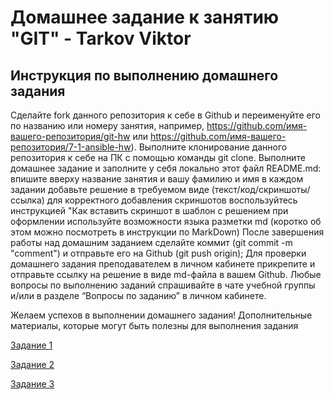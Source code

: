 # Домашнее задание к занятию "GIT" - Tarkov Viktor
## Инструкция по выполнению домашнего задания

Сделайте fork данного репозитория к себе в Github и переименуйте его по названию или номеру занятия, например, https://github.com/имя-вашего-репозитория/git-hw или https://github.com/имя-вашего-репозитория/7-1-ansible-hw).
Выполните клонирование данного репозитория к себе на ПК с помощью команды git clone.
Выполните домашнее задание и заполните у себя локально этот файл README.md:
впишите вверху название занятия и вашу фамилию и имя
в каждом задании добавьте решение в требуемом виде (текст/код/скриншоты/ссылка)
для корректного добавления скриншотов воспользуйтесь инструкцией "Как вставить скриншот в шаблон с решением
при оформлении используйте возможности языка разметки md (коротко об этом можно посмотреть в инструкции по MarkDown)
После завершения работы над домашним заданием сделайте коммит (git commit -m "comment") и отправьте его на Github (git push origin);
Для проверки домашнего задания преподавателем в личном кабинете прикрепите и отправьте ссылку на решение в виде md-файла в вашем Github.
Любые вопросы по выполнению заданий спрашивайте в чате учебной группы и/или в разделе “Вопросы по заданию” в личном кабинете.

Желаем успехов в выполнении домашнего задания!
Дополнительные материалы, которые могут быть полезны для выполнения задания

[Задание 1](https://github.com/stimul25/git-hw-43/commit/19e4cc17dd64f186ed84eeb1975144d9b8fe8325)

[Задание 2](https://github.com/stimul25/git-hw-43/commit/c0a715c914a6923aaf08ffc7ffd98c5a876019a7)

[Задание 3](https://github.com/stimul25/git-hw-43/network)
